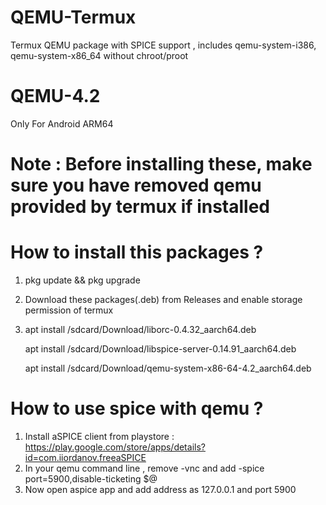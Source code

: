 # QEMU-Termux
Termux QEMU package with SPICE support , includes qemu-system-i386, qemu-system-x86_64
without chroot/proot
# QEMU-4.2
Only For Android ARM64

# Note : Before installing these, make sure you have removed qemu provided by termux if installed

# How to install this packages ?
1) pkg update && pkg upgrade
2) Download these packages(.deb) from Releases and enable storage permission of termux
3) apt install /sdcard/Download/liborc-0.4.32_aarch64.deb
   
   apt install /sdcard/Download/libspice-server-0.14.91_aarch64.deb
   
   apt install /sdcard/Download/qemu-system-x86-64-4.2_aarch64.deb

# How to use spice with qemu ?
 1) Install aSPICE client from playstore :
  https://play.google.com/store/apps/details?id=com.iiordanov.freeaSPICE
 2) In your qemu command line , remove -vnc and add 
   -spice port=5900,disable-ticketing $@
 3) Now open aspice app and add address as 127.0.0.1 and port 5900
